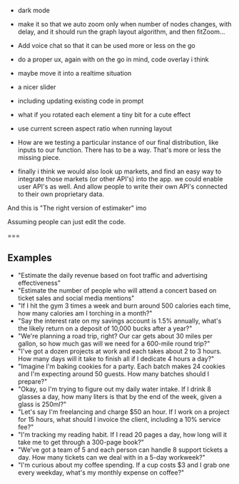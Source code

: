 - dark mode
- make it so that we auto zoom only when number of nodes changes, with delay, and it should run the graph layout algorithm, and then fitZoom...
- Add voice chat so that it can be used more or less on the go
- do a proper ux, again with on the go in mind, code overlay i think
- maybe move it into a realtime situation
- a nicer slider
- including updating existing code in prompt
- what if you rotated each element a tiny bit for a cute effect
- use current screen aspect ratio when running layout


- How are we testing a particular instance of our final distribution, like inputs to our function. There has to be a way. That's more or less the missing piece.

- finally i think we would also look up markets, and find an easy way to integrate those markets (or other API's) into the app. we could enable user API's as well. And allow people to write their own API's connected to their own proprietary data.

And this is "The right version of estimaker" imo

Assuming people can just edit the code.

===

## Examples

- "Estimate the daily revenue based on foot traffic and advertising effectiveness"
- "Estimate the number of people who will attend a concert based on ticket sales and social media mentions"
- "If I hit the gym 3 times a week and burn around 500 calories each time, how many calories am I torching in a month?"
- "Say the interest rate on my savings account is 1.5% annually, what's the likely return on a deposit of 10,000 bucks after a year?"
- "We're planning a road trip, right? Our car gets about 30 miles per gallon, so how much gas will we need for a 600-mile round trip?"
- "I've got a dozen projects at work and each takes about 2 to 3 hours. How many days will it take to finish all if I dedicate 4 hours a day?"
- "Imagine I'm baking cookies for a party. Each batch makes 24 cookies and I'm expecting around 50 guests. How many batches should I prepare?"
- "Okay, so I'm trying to figure out my daily water intake. If I drink 8 glasses a day, how many liters is that by the end of the week, given a glass is 250ml?"
- "Let's say I'm freelancing and charge $50 an hour. If I work on a project for 15 hours, what should I invoice the client, including a 10% service fee?"
- "I'm tracking my reading habit. If I read 20 pages a day, how long will it take me to get through a 300-page book?"
- "We've got a team of 5 and each person can handle 8 support tickets a day. How many tickets can we deal with in a 5-day workweek?"
- "I'm curious about my coffee spending. If a cup costs $3 and I grab one every weekday, what's my monthly expense on coffee?"